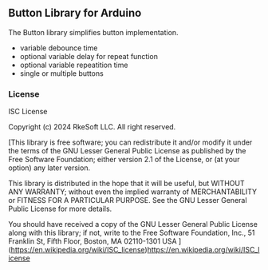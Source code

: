 ## Button Library for Arduino 

The Button library simplifies button implementation.
- variable debounce time
- optional variable delay for repeat function
- optional variable repeatition time
- single or multiple buttons

### License 

ISC License

Copyright (c) 2024 RkeSoft LLC. All right reserved.

[This library is free software; you can redistribute it and/or
modify it under the terms of the GNU Lesser General Public
License as published by the Free Software Foundation; either
version 2.1 of the License, or (at your option) any later version.

This library is distributed in the hope that it will be useful,
but WITHOUT ANY WARRANTY; without even the implied warranty of
MERCHANTABILITY or FITNESS FOR A PARTICULAR PURPOSE. See the GNU
Lesser General Public License for more details.

You should have received a copy of the GNU Lesser General Public
License along with this library; if not, write to the Free Software
Foundation, Inc., 51 Franklin St, Fifth Floor, Boston, MA 02110-1301 USA
](https://en.wikipedia.org/wiki/ISC_license)https://en.wikipedia.org/wiki/ISC_license

